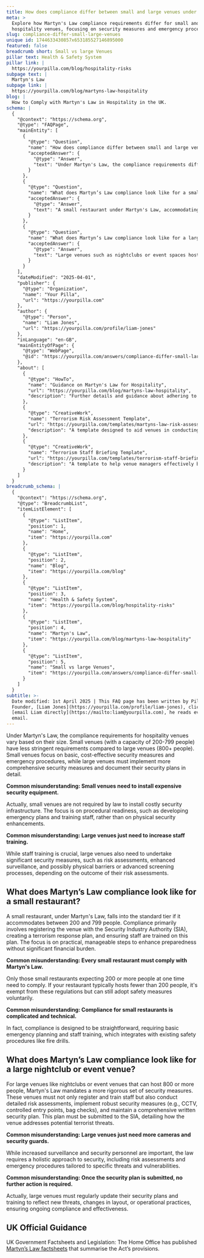 ```yaml
---
title: How does compliance differ between small and large venues under Martyn's Law?
meta: >
  Explore how Martyn's Law compliance requirements differ for small and large
  hospitality venues, focusing on security measures and emergency procedures.
slug: compliance-differ-small-large-venues
unique id: 1744633430857x653185527146895000
featured: false
breadcrumb short: Small vs large Venues
pillar text: Health & Safety System
pillar link: |
  https://yourpilla.com/blog/hospitality-risks
subpage text: |
  Martyn's Law
subpage link: |
  https://yourpilla.com/blog/martyns-law-hospitality
blog: |
  How to Comply with Martyn's Law in Hospitality in the UK.
schema: |
  {
    "@context": "https://schema.org",
    "@type": "FAQPage",
    "mainEntity": [
      {
        "@type": "Question",
        "name": "How does compliance differ between small and large venues under Martyn's Law?",
        "acceptedAnswer": {
          "@type": "Answer",
          "text": "Under Martyn's Law, the compliance requirements differ based on the venue size. Small venues, with a capacity between 200 and 799 people, are required to implement basic security measures and emergency procedures that are cost-effective. In contrast, large venues, with a capacity of 800 or more, must execute comprehensive security strategies including in-depth documentation of security plans and higher checks such as enhanced surveillance and physical security measures."
        }
      },
      {
        "@type": "Question",
        "name": "What does Martyn’s Law compliance look like for a small restaurant?",
        "acceptedAnswer": {
          "@type": "Answer",
          "text": "A small restaurant under Martyn's Law, accommodating between 200 and 799 people, is classified under the standard tier. Compliance involves registering the venue with the Security Industry Authority, creating a terrorism response plan, and conducting staff training on these plans. The regulations focus on practical and manageable steps to improve preparedness without imposing significant financial burdens."
        }
      },
      {
        "@type": "Question",
        "name": "What does Martyn’s Law compliance look like for a large nightclub or event venue?",
        "acceptedAnswer": {
          "@type": "Answer",
          "text": "Large venues such as nightclubs or event spaces hosting 800 or more people must undertake rigorous security measures under Martyn's Law. This includes staff training, detailed risk assessments, implementation of robust security measures like CCTV and controlled entry points, and maintaining a comprehensive written security plan, which details the measures taken to mitigate potential terrorist threats. This plan must be regularly updated to stay effective and reflect any changes in the operational environment or emerging threats."
        }
      }
    ],
    "dateModified": "2025-04-01",
    "publisher": {
      "@type": "Organization",
      "name": "Your Pilla",
      "url": "https://yourpilla.com"
    },
    "author": {
      "@type": "Person",
      "name": "Liam Jones",
      "url": "https://yourpilla.com/profile/liam-jones"
    },
    "inLanguage": "en-GB",
    "mainEntityOfPage": {
      "@type": "WebPage",
      "@id": "https://yourpilla.com/answers/compliance-differ-small-large-venues"
    },
    "about": [
      {
        "@type": "HowTo",
        "name": "Guidance on Martyn's Law for Hospitality",
        "url": "https://yourpilla.com/blog/martyns-law-hospitality",
        "description": "Further details and guidance about adhering to Martyn's Law in the hospitality sector, covering both small and large venues."
      },
      {
        "@type": "CreativeWork",
        "name": "Terrorism Risk Assessment Template",
        "url": "https://yourpilla.com/templates/martyns-law-risk-assessment",
        "description": "A template designed to aid venues in conducting essential terrorism risk assessments in accordance with Martyn's Law."
      },
      {
        "@type": "CreativeWork",
        "name": "Terrorism Staff Briefing Template",
        "url": "https://yourpilla.com/templates/terrorism-staff-briefing",
        "description": "A template to help venue managers effectively brief their staff on terrorism-related emergencies, ensuring readiness in compliance with Martyn's Law."
      }
    ]
  }
breadcrumb_schema: |
  {
    "@context": "https://schema.org",
    "@type": "BreadcrumbList",
    "itemListElement": [
      {
        "@type": "ListItem",
        "position": 1,
        "name": "Home",
        "item": "https://yourpilla.com"
      },
      {
        "@type": "ListItem",
        "position": 2,
        "name": "Blog",
        "item": "https://yourpilla.com/blog"
      },
      {
        "@type": "ListItem",
        "position": 3,
        "name": "Health & Safety System",
        "item": "https://yourpilla.com/blog/hospitality-risks"
      },
      {
        "@type": "ListItem",
        "position": 4,
        "name": "Martyn's Law",
        "item": "https://yourpilla.com/blog/martyns-law-hospitality"
      },
      {
        "@type": "ListItem",
        "position": 5,
        "name": "Small vs large Venues",
        "item": "https://yourpilla.com/answers/compliance-differ-small-large-venues"
      }
    ]
  }
subtitle: >-
  Date modified: 1st April 2025 | This FAQ page has been written by Pilla
  Founder, [Liam Jones](https://yourpilla.com/profile/liam-jones), click to
  [email Liam directly](https://mailto:liam@yourpilla.com), he reads every
  email.
---
```

Under Martyn's Law, the compliance requirements for hospitality venues vary based on their size. Small venues (with a capacity of 200-799 people) have less stringent requirements compared to large venues (800+ people). Small venues focus on basic, cost-effective security measures and emergency procedures, while large venues must implement more comprehensive security measures and document their security plans in detail.

**Common misunderstanding: Small venues need to install expensive security equipment.**

Actually, small venues are not required by law to install costly security infrastructure. The focus is on procedural readiness, such as developing emergency plans and training staff, rather than on physical security enhancements.

**Common misunderstanding: Large venues just need to increase staff training.**

While staff training is crucial, large venues also need to undertake significant security measures, such as risk assessments, enhanced surveillance, and possibly physical barriers or advanced screening processes, depending on the outcome of their risk assessments.

## What does Martyn’s Law compliance look like for a small restaurant?

A small restaurant, under Martyn's Law, falls into the standard tier if it accommodates between 200 and 799 people. Compliance primarily involves registering the venue with the Security Industry Authority (SIA), creating a terrorism response plan, and ensuring staff are trained on this plan. The focus is on practical, manageable steps to enhance preparedness without significant financial burden.

**Common misunderstanding: Every small restaurant must comply with Martyn's Law.**

Only those small restaurants expecting 200 or more people at one time need to comply. If your restaurant typically hosts fewer than 200 people, it's exempt from these regulations but can still adopt safety measures voluntarily.

**Common misunderstanding: Compliance for small restaurants is complicated and technical.**

In fact, compliance is designed to be straightforward, requiring basic emergency planning and staff training, which integrates with existing safety procedures like fire drills.

## What does Martyn’s Law compliance look like for a large nightclub or event venue?

For large venues like nightclubs or event venues that can host 800 or more people, Martyn's Law mandates a more rigorous set of security measures. These venues must not only register and train staff but also conduct detailed risk assessments, implement robust security measures (e.g., CCTV, controlled entry points, bag checks), and maintain a comprehensive written security plan. This plan must be submitted to the SIA, detailing how the venue addresses potential terrorist threats.

**Common misunderstanding: Large venues just need more cameras and security guards.**

While increased surveillance and security personnel are important, the law requires a holistic approach to security, including risk assessments and emergency procedures tailored to specific threats and vulnerabilities.

**Common misunderstanding: Once the security plan is submitted, no further action is required.**

Actually, large venues must regularly update their security plans and training to reflect new threats, changes in layout, or operational practices, ensuring ongoing compliance and effectiveness.

## UK Official Guidance

UK Government Factsheets and Legislation: The Home Office has published [Martyn’s Law factsheets](https://homeofficemedia.blog.gov.uk/2023/12/06/martyns-law-factsheets/) that summarise the Act’s provisions.
